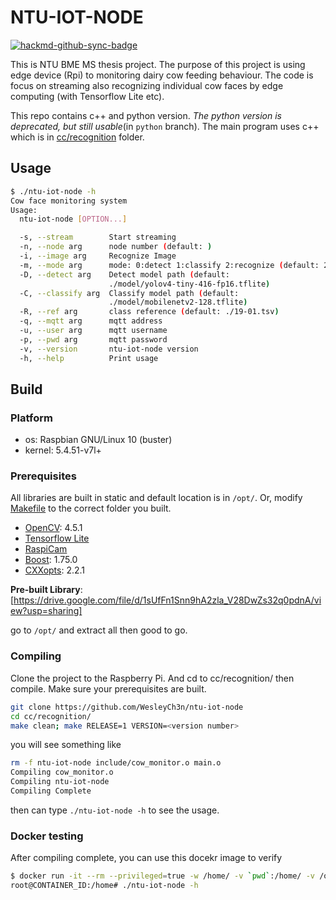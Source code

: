 # NTU-IOT-NODE

[![hackmd-github-sync-badge](https://hackmd.io/V8NktJtNSamroQN6Tfxl5A/badge)](https://hackmd.io/V8NktJtNSamroQN6Tfxl5A)


This is NTU BME MS thesis project. The purpose of this project is using edge
device (Rpi) to monitoring dairy cow feeding behaviour. The code is focus on
streaming also recognizing individual cow faces by edge computing (with
Tensorflow Lite etc).

This repo contains c++ and python version. *The python version is deprecated, but still
usable*(in `python` branch). The main program uses c++ which is in
[cc/recognition](https://github.com/WesleyCh3n/ntu-iot-node/tree/main/cc/recognition)
 folder.

## Usage

```bash
$ ./ntu-iot-node -h
Cow face monitoring system
Usage:
  ntu-iot-node [OPTION...]

  -s, --stream        Start streaming
  -n, --node arg      node number (default: )
  -i, --image arg     Recognize Image
  -m, --mode arg      mode: 0:detect 1:classify 2:recognize (default: 2)
  -D, --detect arg    Detect model path (default:
                      ./model/yolov4-tiny-416-fp16.tflite)
  -C, --classify arg  Classify model path (default:
                      ./model/mobilenetv2-128.tflite)
  -R, --ref arg       class reference (default: ./19-01.tsv)
  -q, --mqtt arg      mqtt address
  -u, --user arg      mqtt username
  -p, --pwd arg       mqtt password
  -v, --version       ntu-iot-node version
  -h, --help          Print usage
```

## Build

### Platform

- os: Raspbian GNU/Linux 10 (buster)
- kernel: 5.4.51-v7l+

### Prerequisites

All libraries are built in static and default location is in `/opt/`. Or, modify
[Makefile](https://github.com/WesleyCh3n/ntu-iot-node/blob/main/cc/recognition/Makefile)
 to the correct folder you built.

- [OpenCV](https://github.com/opencv/opencv): 4.5.1
- [Tensorflow Lite](https://www.tensorflow.org/lite/guide/build_rpi)
- [RaspiCam](https://github.com/cedricve/raspicam)
- [Boost](https://www.boost.org/): 1.75.0
- [CXXopts](https://github.com/jarro2783/cxxopts): 2.2.1

**Pre-built Library**: [https://drive.google.com/file/d/1sUfFn1Snn9hA2zla_V28DwZs32q0pdnA/view?usp=sharing]

go to `/opt/` and extract all then good to go.

### Compiling

Clone the project to the Raspberry Pi. And cd to cc/recognition/ then compile.
Make sure your prerequisites are built.
```bash
git clone https://github.com/WesleyCh3n/ntu-iot-node
cd cc/recognition/
make clean; make RELEASE=1 VERSION=<version number>
```
you will see something like
```bash
rm -f ntu-iot-node include/cow_monitor.o main.o
Compiling cow_monitor.o
Compiling ntu-iot-node
Compiling Complete
```
then can type `./ntu-iot-node -h` to see the usage.

### Docker testing

After compiling complete, you can use this docekr image to verify
```bash
$ docker run -it --rm --privileged=true -w /home/ -v `pwd`:/home/ -v /opt/vc:/opt/vc --device=/dev/vchiq --device=/dev/vcsm cpp-slim bash
root@CONTAINER_ID:/home# ./ntu-iot-node -h
```